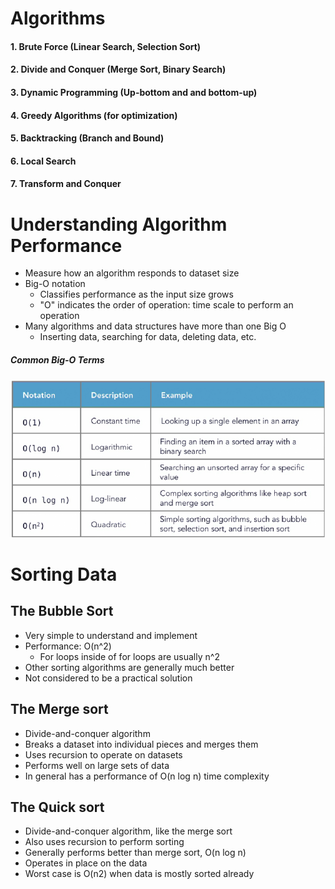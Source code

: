 # Algorithms
#### 1. Brute Force (Linear Search, Selection Sort)
#### 2. Divide and Conquer (Merge Sort, Binary Search)
#### 3. Dynamic Programming (Up-bottom and and bottom-up)
#### 4. Greedy Algorithms (for optimization)
#### 5. Backtracking (Branch and Bound)
#### 6. Local Search
#### 7. Transform and Conquer
# Understanding Algorithm Performance
- Measure how an algorithm responds to dataset size
- Big-O notation
  - Classifies performance as the input size grows
  - "O" indicates the order of operation: time scale to perform an operation
- Many algorithms and data structures have more than one Big O
  - Inserting data, searching for data, deleting data, etc.
##### Common Big-O Terms
![](img1.png)

# Sorting Data
## The Bubble Sort
- Very simple to understand and implement
- Performance: O(n^2)
  - For loops inside of for loops are usually n^2
- Other sorting algorithms are generally much better
- Not considered to be a practical solution
## The Merge sort
- Divide-and-conquer algorithm
- Breaks a dataset into individual pieces and merges them
- Uses recursion to operate on datasets
- Performs well on large sets of data
- In general has a performance of O(n log n) time complexity
## The Quick sort
- Divide-and-conquer algorithm, like the merge sort
- Also uses recursion to perform sorting
- Generally performs better than merge sort, O(n log n)
- Operates in place on the data
- Worst case is O(n2) when data is mostly sorted already

